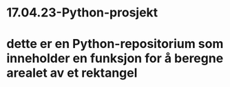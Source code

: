 # 17.04.23-Python-prosjekt
# dette er en Python-repositorium som inneholder en funksjon for å beregne arealet av et rektangel